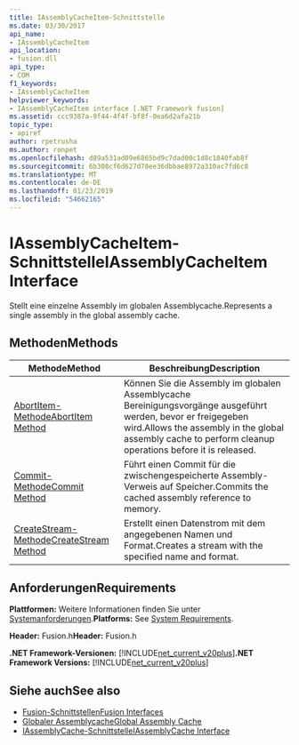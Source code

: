 ```yaml
---
title: IAssemblyCacheItem-Schnittstelle
ms.date: 03/30/2017
api_name:
- IAssemblyCacheItem
api_location:
- fusion.dll
api_type:
- COM
f1_keywords:
- IAssemblyCacheItem
helpviewer_keywords:
- IAssemblyCacheItem interface [.NET Framework fusion]
ms.assetid: ccc9387a-9f44-4f4f-bf8f-0ea6d2afa21b
topic_type:
- apiref
author: rpetrusha
ms.author: ronpet
ms.openlocfilehash: d89a531ad09e6865bd9c7dad00c1d8c1840fab8f
ms.sourcegitcommit: 6b308cf6d627d78ee36dbbae8972a310ac7fd6c8
ms.translationtype: MT
ms.contentlocale: de-DE
ms.lasthandoff: 01/23/2019
ms.locfileid: "54662165"
---
```

# <a name="iassemblycacheitem-interface"></a><span data-ttu-id="28f22-102">IAssemblyCacheItem-Schnittstelle</span><span class="sxs-lookup"><span data-stu-id="28f22-102">IAssemblyCacheItem Interface</span></span>
<span data-ttu-id="28f22-103">Stellt eine einzelne Assembly im globalen Assemblycache.</span><span class="sxs-lookup"><span data-stu-id="28f22-103">Represents a single assembly in the global assembly cache.</span></span>  
  
## <a name="methods"></a><span data-ttu-id="28f22-104">Methoden</span><span class="sxs-lookup"><span data-stu-id="28f22-104">Methods</span></span>  
  
|<span data-ttu-id="28f22-105">Methode</span><span class="sxs-lookup"><span data-stu-id="28f22-105">Method</span></span>|<span data-ttu-id="28f22-106">Beschreibung</span><span class="sxs-lookup"><span data-stu-id="28f22-106">Description</span></span>|  
|------------|-----------------|  
|[<span data-ttu-id="28f22-107">AbortItem-Methode</span><span class="sxs-lookup"><span data-stu-id="28f22-107">AbortItem Method</span></span>](../../../../docs/framework/unmanaged-api/fusion/iassemblycacheitem-abortitem-method.md)|<span data-ttu-id="28f22-108">Können Sie die Assembly im globalen Assemblycache Bereinigungsvorgänge ausgeführt werden, bevor er freigegeben wird.</span><span class="sxs-lookup"><span data-stu-id="28f22-108">Allows the assembly in the global assembly cache to perform cleanup operations before it is released.</span></span>|  
|[<span data-ttu-id="28f22-109">Commit-Methode</span><span class="sxs-lookup"><span data-stu-id="28f22-109">Commit Method</span></span>](../../../../docs/framework/unmanaged-api/fusion/iassemblycacheitem-commit-method.md)|<span data-ttu-id="28f22-110">Führt einen Commit für die zwischengespeicherte Assembly-Verweis auf Speicher.</span><span class="sxs-lookup"><span data-stu-id="28f22-110">Commits the cached assembly reference to memory.</span></span>|  
|[<span data-ttu-id="28f22-111">CreateStream-Methode</span><span class="sxs-lookup"><span data-stu-id="28f22-111">CreateStream Method</span></span>](../../../../docs/framework/unmanaged-api/fusion/iassemblycacheitem-createstream-method.md)|<span data-ttu-id="28f22-112">Erstellt einen Datenstrom mit dem angegebenen Namen und Format.</span><span class="sxs-lookup"><span data-stu-id="28f22-112">Creates a stream with the specified name and format.</span></span>|  
  
## <a name="requirements"></a><span data-ttu-id="28f22-113">Anforderungen</span><span class="sxs-lookup"><span data-stu-id="28f22-113">Requirements</span></span>  
 <span data-ttu-id="28f22-114">**Plattformen:** Weitere Informationen finden Sie unter [Systemanforderungen](../../../../docs/framework/get-started/system-requirements.md).</span><span class="sxs-lookup"><span data-stu-id="28f22-114">**Platforms:** See [System Requirements](../../../../docs/framework/get-started/system-requirements.md).</span></span>  
  
 <span data-ttu-id="28f22-115">**Header:** Fusion.h</span><span class="sxs-lookup"><span data-stu-id="28f22-115">**Header:** Fusion.h</span></span>  
  
 <span data-ttu-id="28f22-116">**.NET Framework-Versionen:** [!INCLUDE[net_current_v20plus](../../../../includes/net-current-v20plus-md.md)]</span><span class="sxs-lookup"><span data-stu-id="28f22-116">**.NET Framework Versions:** [!INCLUDE[net_current_v20plus](../../../../includes/net-current-v20plus-md.md)]</span></span>  
  
## <a name="see-also"></a><span data-ttu-id="28f22-117">Siehe auch</span><span class="sxs-lookup"><span data-stu-id="28f22-117">See also</span></span>
- [<span data-ttu-id="28f22-118">Fusion-Schnittstellen</span><span class="sxs-lookup"><span data-stu-id="28f22-118">Fusion Interfaces</span></span>](../../../../docs/framework/unmanaged-api/fusion/fusion-interfaces.md)
- [<span data-ttu-id="28f22-119">Globaler Assemblycache</span><span class="sxs-lookup"><span data-stu-id="28f22-119">Global Assembly Cache</span></span>](../../../../docs/framework/app-domains/gac.md)
- [<span data-ttu-id="28f22-120">IAssemblyCache-Schnittstelle</span><span class="sxs-lookup"><span data-stu-id="28f22-120">IAssemblyCache Interface</span></span>](../../../../docs/framework/unmanaged-api/fusion/iassemblycache-interface.md)
